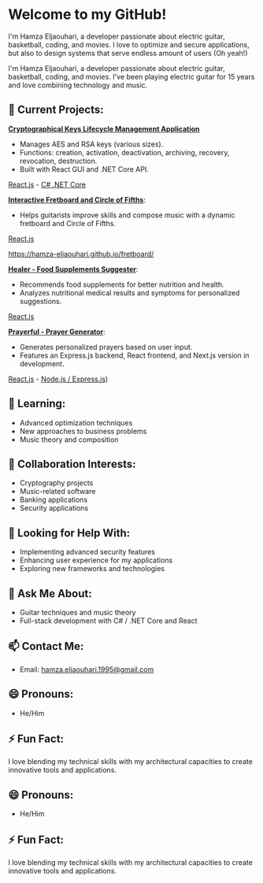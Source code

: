 # Welcome to my GitHub!

I'm Hamza Eljaouhari, a developer passionate about electric guitar, basketball, coding, and movies.
I love to optimize and secure applications, but also to design systems that serve endless amount of users (Oh yeah!)

I'm Hamza Eljaouhari, a developer passionate about electric guitar, basketball, coding, and movies. I've been playing electric guitar for 15 years and love combining technology and music.

## 🔭 Current Projects:

**[Cryptographical Keys Lifecycle Management Application](https://klms-net-core-71c8398607be.herokuapp.com/index.html)**
- Manages AES and RSA keys (various sizes).
- Functions: creation, activation, deactivation, archiving, recovery, revocation, destruction.
- Built with React GUI and .NET Core API.

[React.js](https://github.com/hamza-eljaouhari/kms-react-gui) - 
[C# .NET Core](https://github.com/hamza-eljaouhari/klms-net-core)

**[Interactive Fretboard and Circle of Fifths](https://hamza-eljaouhari.github.io/fretboard/)**:
- Helps guitarists improve skills and compose music with a dynamic fretboard and Circle of Fifths.

[React.js](https://github.com/hamza-eljaouhari/fretboard)

https://hamza-eljaouhari.github.io/fretboard/

**[Healer - Food Supplements Suggester](https://hamza-eljaouhari.github.io/healer)**:
- Recommends food supplements for better nutrition and health.
- Analyzes nutritional medical results and symptoms for personalized suggestions.

[React.js](https://github.com/hamza-eljaouhari/healer)

**[Prayerful - Prayer Generator](https://hamza-eljaouhari.github.com/prayerful)**:
- Generates personalized prayers based on user input.
- Features an Express.js backend, React frontend, and Next.js version in development.

[React.js](https://github.com/hamza-eljaouhari/prayerful) - 
[Node.js / Express.js](https://github.com/hamza-eljaouhari/express-prayerful))


## 🌱 Learning:

- Advanced optimization techniques
- New approaches to business problems
- Music theory and composition

## 👯 Collaboration Interests:

- Cryptography projects
- Music-related software
- Banking applications
- Security applications

## 🤔 Looking for Help With:

- Implementing advanced security features
- Enhancing user experience for my applications
- Exploring new frameworks and technologies

## 💬 Ask Me About:

- Guitar techniques and music theory
- Full-stack development with C# / .NET Core and React

## 📫 Contact Me:

- Email: [hamza.eljaouhari.1995@gmail.com](mailto:hamza.eljaouhari.1995@gmail.com)

## 😄 Pronouns:

- He/Him

## ⚡ Fun Fact:

I love blending my technical skills with my architectural capacities to create innovative tools and applications.

## 😄 Pronouns:

- He/Him

## ⚡ Fun Fact:

I love blending my technical skills with my architectural capacities to create innovative tools and applications.
